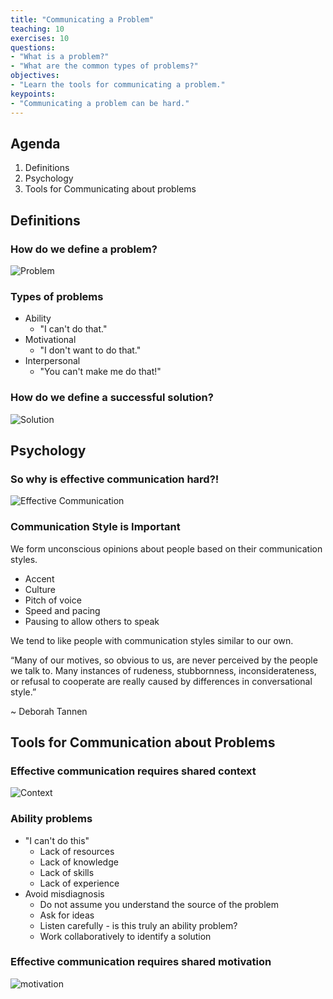 ```yaml
---
title: "Communicating a Problem"
teaching: 10
exercises: 10
questions:
- "What is a problem?"
- "What are the common types of problems?"
objectives:
- "Learn the tools for communicating a problem."
keypoints:
- "Communicating a problem can be hard."
---
```

## Agenda
1. Definitions
2. Psychology
3. Tools for Communicating about problems

## Definitions
### How do we define a problem?

![Problem](//nguyentj.github.io/CyberAmbassadors-CMS/fig/probem.PNG)

### Types of problems
- Ability
  - "I can't do that."
- Motivational
  - "I don't want to do that."
- Interpersonal
  - "You can't make me do that!"

### How do we define a successful solution?

![Solution](//nguyentj.github.io/CyberAmbassadors-CMS/fig/solution.PNG)

## Psychology
### So why is effective communication hard?!
![Effective Communication](//nguyentj.github.io/CyberAmbassadors-CMS/fig/effective_communication.PNG)

### Communication Style is Important
We form unconscious opinions about people based on their communication styles.

- Accent
- Culture
- Pitch of voice
- Speed and pacing
- Pausing to allow others to speak

We tend to like people with communication styles similar to our own.

“Many of our motives, so obvious to us,
are never perceived by the people we talk to.
Many instances of rudeness, stubbornness, inconsiderateness, or refusal to cooperate are really caused by differences in conversational style.”

~ Deborah Tannen

## Tools for Communication about Problems
### Effective communication requires **shared context**
![Context](//nguyentj.github.io/CyberAmbassadors-CMS/fig/context.PNG)

### Ability problems
- "I can't do this"
  - Lack of resources
  - Lack of knowledge
  - Lack of skills
  - Lack of experience
- Avoid misdiagnosis
  - Do not assume you understand the source of the problem
  - Ask for ideas
  - Listen carefully - is this truly an ability problem?
  - Work collaboratively to identify a solution

### Effective communication requires **shared motivation**
![motivation](//nguyentj.github.io/CyberAmbassadors-CMS/fig/movitation.PNG)
